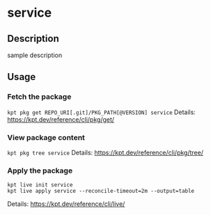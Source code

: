 # service

## Description
sample description

## Usage

### Fetch the package
`kpt pkg get REPO_URI[.git]/PKG_PATH[@VERSION] service`
Details: https://kpt.dev/reference/cli/pkg/get/

### View package content
`kpt pkg tree service`
Details: https://kpt.dev/reference/cli/pkg/tree/

### Apply the package
```
kpt live init service
kpt live apply service --reconcile-timeout=2m --output=table
```
Details: https://kpt.dev/reference/cli/live/
